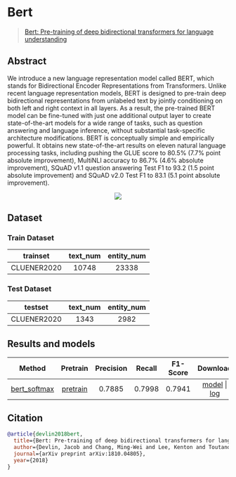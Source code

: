 # Bert

> [Bert: Pre-training of deep bidirectional transformers for language understanding](https://arxiv.org/abs/1810.04805)

<!-- [ALGORITHM] -->

## Abstract

We introduce a new language representation model called BERT, which stands for Bidirectional Encoder Representations from Transformers. Unlike recent language representation models, BERT is designed to pre-train deep bidirectional representations from unlabeled text by jointly conditioning on both left and right context in all layers. As a result, the pre-trained BERT model can be fine-tuned with just one additional output layer to create state-of-the-art models for a wide range of tasks, such as question answering and language inference, without substantial task-specific architecture modifications.
BERT is conceptually simple and empirically powerful. It obtains new state-of-the-art results on eleven natural language processing tasks, including pushing the GLUE score to 80.5% (7.7% point absolute improvement), MultiNLI accuracy to 86.7% (4.6% absolute improvement), SQuAD v1.1 question answering Test F1 to 93.2 (1.5 point absolute improvement) and SQuAD v2.0 Test F1 to 83.1 (5.1 point absolute improvement).

<!-- [IMAGE] -->

<div align=center>
<img src="https://user-images.githubusercontent.com/22607038/142802652-ecc6500d-e5dc-4ffa-98f4-f5b247b9245c.png"/>
</div>

## Dataset

### Train Dataset

|  trainset   | text_num | entity_num |
| :---------: | :------: | :--------: |
| CLUENER2020 |  10748   |   23338    |

### Test Dataset

|   testset   | text_num | entity_num |
| :---------: | :------: | :--------: |
| CLUENER2020 |   1343   |    2982    |

## Results and models

|                          Method                           |                           Pretrain                           | Precision | Recall | F1-Score |                           Download                           |
| :-------------------------------------------------------: | :----------------------------------------------------------: | :-------: | :----: | :------: | :----------------------------------------------------------: |
| [bert_softmax](/configs/ner/bert_softmax/bert_softmax_cluener_18e.py) | [pretrain](https://download.openmmlab.com/mmocr/ner/bert_softmax/bert_pretrain.pth) |  0.7885   | 0.7998 |  0.7941  | [model](https://download.openmmlab.com/mmocr/ner/bert_softmax/bert_softmax_cluener-eea70ea2.pth) \| [log](https://download.openmmlab.com/mmocr/ner/bert_softmax/20210514_172645.log.json) |

## Citation

```bibtex
@article{devlin2018bert,
  title={Bert: Pre-training of deep bidirectional transformers for language understanding},
  author={Devlin, Jacob and Chang, Ming-Wei and Lee, Kenton and Toutanova, Kristina},
  journal={arXiv preprint arXiv:1810.04805},
  year={2018}
}
```

